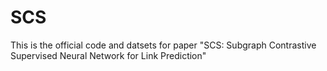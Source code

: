 # SCS
This is the official code and datsets for paper "SCS: Subgraph Contrastive Supervised Neural Network for Link Prediction"
